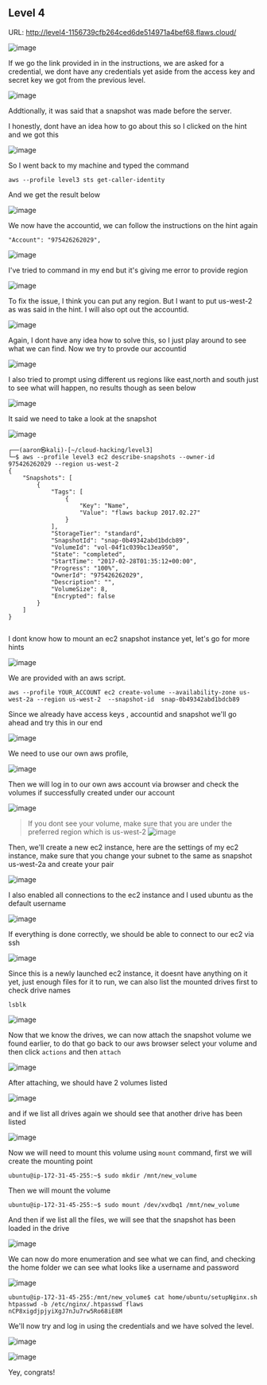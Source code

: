 ## Level 4
URL: http://level4-1156739cfb264ced6de514971a4bef68.flaws.cloud/

![image](https://github.com/user-attachments/assets/f6f21622-dfe4-4346-9012-09f10da62bb6)

If we go the link provided in in the instructions, we are asked for a credential, we dont have any credentials yet aside from the access key and secret key we got from the previous level.

![image](https://github.com/user-attachments/assets/681623bc-8168-4e8c-aa3f-98e86d166460)

Addtionally, it was said that a snapshot was made before the server. 

I honestly, dont have an idea how to go about this so I clicked on the hint and we got this

![image](https://github.com/user-attachments/assets/1582dfb2-b53a-44f9-94cc-ec7d2296dc47)

So I went back to my machine and typed the command 

```
aws --profile level3 sts get-caller-identity
```

And we get the result below

![image](https://github.com/user-attachments/assets/2b1bc529-0ced-445c-b858-2640e4d86078)

We now have the accountid, we can follow the instructions on the hint again

    "Account": "975426262029",


![image](https://github.com/user-attachments/assets/ec1c1c31-adc4-401e-b01a-64f63fc85196)

I've tried to command in my end but it's giving me error to provide region

![image](https://github.com/user-attachments/assets/94e3384b-5450-41cc-9bff-ffc2d41995bf)

To fix the issue, I think you can put any region. But I want to put us-west-2 as was said in the hint. I will also opt out the accountid.

![image](https://github.com/user-attachments/assets/6d07a77e-bac5-48c6-9421-73e0a45fbb61)

Again, I dont have any idea how to solve this, so I just play around to see what we can find. Now we try to provde our accountid 

![image](https://github.com/user-attachments/assets/a7497c52-c678-4939-a898-7f2804eb9147)

I also tried to prompt using different us regions like east,north and south just to see what will happen, no results though as seen below

![image](https://github.com/user-attachments/assets/99bb0dc5-1d11-41cf-bdd0-ae490a0850e8)

It said we need to take a look at the snapshot

![image](https://github.com/user-attachments/assets/9b596c3a-a989-442e-9246-e1036a6bbeff)

```
┌──(aaron㉿kali)-[~/cloud-hacking/level3]
└─$ aws --profile level3 ec2 describe-snapshots --owner-id 975426262029 --region us-west-2
{
    "Snapshots": [
        {
            "Tags": [
                {
                    "Key": "Name",
                    "Value": "flaws backup 2017.02.27"
                }
            ],
            "StorageTier": "standard",
            "SnapshotId": "snap-0b49342abd1bdcb89",
            "VolumeId": "vol-04f1c039bc13ea950",
            "State": "completed",
            "StartTime": "2017-02-28T01:35:12+00:00",
            "Progress": "100%",
            "OwnerId": "975426262029",
            "Description": "",
            "VolumeSize": 8,
            "Encrypted": false
        }
    ]
}
        
```

I dont know how to mount an ec2 snapshot instance yet, let's go for more hints

![image](https://github.com/user-attachments/assets/35aef6c7-0bf8-41d8-9986-4e43b5c081c9)

We are provided with an aws script. 

```
aws --profile YOUR_ACCOUNT ec2 create-volume --availability-zone us-west-2a --region us-west-2  --snapshot-id  snap-0b49342abd1bdcb89
```

Since we already have access keys , accountid and snapshot we'll go ahead and try this in our end

![image](https://github.com/user-attachments/assets/6f401125-8c1a-40ef-a816-e9841700edad)

We need to use our own aws profile,

![image](https://github.com/user-attachments/assets/729e243f-23f4-4fb8-8be0-a04eb3686488)

Then we will log in to our own aws account via browser and check the volumes if successfully created under our account 

![image](https://github.com/user-attachments/assets/e5365ca9-ad92-464a-8b4e-cc3e3be0627c)

> If you dont see your volume, make sure that you are under the preferred region which is us-west-2
> ![image](https://github.com/user-attachments/assets/064a6887-b2da-4d14-a90b-4379b99588dc)
>

Then, we'll create a new ec2 instance, here are the settings of my ec2 instance, make sure that you change your subnet to the same as snapshot us-west-2a and create your pair

![image](https://github.com/user-attachments/assets/0c46a907-396b-4862-aeca-83034e1dd0e7)


I also enabled all connections to the ec2 instance and I used ubuntu as the default username

![image](https://github.com/user-attachments/assets/0f68436c-35ad-4845-bad2-7787f60eb3a2)

If everything is done correctly, we should be able to connect to our ec2 via ssh 

![image](https://github.com/user-attachments/assets/77b71732-f5f2-4ca3-9c34-063239e9ebd3)


Since this is a newly launched ec2 instance, it doesnt have anything on it yet, just enough files for it to run, we can also list the mounted drives first to check drive names

```
lsblk
```

![image](https://github.com/user-attachments/assets/8ec5b603-d933-4a04-b41f-0c709be3a954)

Now that we know the drives, we can now attach the snapshot volume we found earlier, to do that go back to our aws browser select your volume and then click `actions` and then `attach`

![image](https://github.com/user-attachments/assets/f9d57e58-3f32-4b50-9f19-a5a5de07d537)

After attaching, we should have 2 volumes listed 

![image](https://github.com/user-attachments/assets/ac892583-d6e7-4f14-8e93-8a0d6c049745)

and if we list all drives again we should see that another drive has been listed

![image](https://github.com/user-attachments/assets/52823b0b-3583-4e06-985a-570e4ec98628)


Now we will need to mount this volume using `mount` command, first we will create the mounting point 
```
ubuntu@ip-172-31-45-255:~$ sudo mkdir /mnt/new_volume

```
Then we will mount the volume
```
ubuntu@ip-172-31-45-255:~$ sudo mount /dev/xvdbq1 /mnt/new_volume

```

And then if we list all the files, we will see that the snapshot has been loaded  in the drive

![image](https://github.com/user-attachments/assets/35518900-44ea-434f-af4b-f1e32a2b8de1)

We can now do more enumeration and see what we can find, and checking the home folder we can see what looks like a username and password

![image](https://github.com/user-attachments/assets/f9ec1e9f-3cbf-49f6-befd-e1b5d1a672e8)
```
ubuntu@ip-172-31-45-255:/mnt/new_volume$ cat home/ubuntu/setupNginx.sh 
htpasswd -b /etc/nginx/.htpasswd flaws nCP8xigdjpjyiXgJ7nJu7rw5Ro68iE8M

```

We'll now try and log in using the credentials and we have solved the level.

![image](https://github.com/user-attachments/assets/1626f12b-3af2-4359-84b6-cb1c7f8b75ed)



![image](https://github.com/user-attachments/assets/b430a0f2-be2b-4e3e-910d-74f5fd0d1606)

Yey, congrats!
